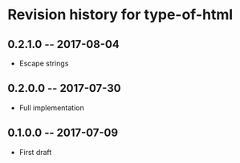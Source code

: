 # Revision history for type-of-html

## 0.2.1.0  -- 2017-08-04

* Escape strings

## 0.2.0.0  -- 2017-07-30

* Full implementation

## 0.1.0.0  -- 2017-07-09

* First draft

